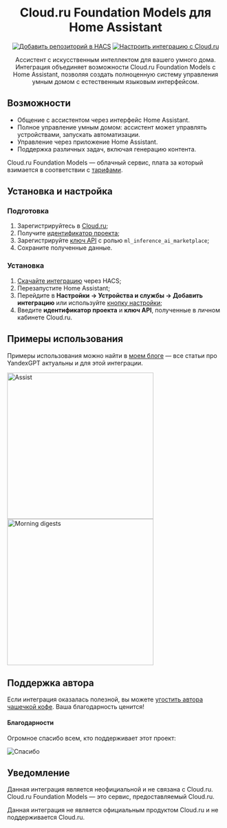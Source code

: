 <div align="center">
  <h1>Cloud.ru Foundation Models для Home Assistant</h1>

  [![Добавить репозиторий в HACS](https://my.home-assistant.io/badges/hacs_repository.svg)](https://my.home-assistant.io/redirect/hacs_repository/?owner=black-roland&repository=homeassistant-cloud-ru-ai&category=integration) [![Настроить интеграцию с Cloud.ru](https://my.home-assistant.io/badges/config_flow_start.svg)](https://my.home-assistant.io/redirect/config_flow_start/?domain=cloud_ru_ai)

  <p>Ассистент с искусственным интеллектом для вашего умного дома. Интеграция объединяет возможности Cloud.ru Foundation Models с Home Assistant, позволяя создать полноценную систему управления умным домом с естественным языковым интерфейсом.</p>
</div>

## Возможности

- Общение с ассистентом через интерфейс Home Assistant.
- Полное управление умным домом: ассистент может управлять устройствами, запускать автоматизации.
- Управление через приложение Home Assistant.
- Поддержка различных задач, включая генерацию контента.

Cloud.ru Foundation Models — облачный сервис, плата за который взимается в соответствии с [тарифами](https://cloud.ru/docs/marketplace/ug/services/ai-playground/pricing__ai-playground).

## Установка и настройка

### Подготовка

1. Зарегистрируйтесь в [Cloud.ru](https://console.cloud.ru/registration/?zoneclick=github&retain_url=https://github.com/black-roland/homeassistant-cloud-ru-ai);
2. Получите [идентификатор проекта](https://cloud.ru/docs/foundation-models/ug/topics/api-ref__project-id);
3. Зарегистрируйте [ключ API](https://cloud.ru/docs/console_api/ug/topics/guides__static-api-keys.html) с ролью `ml_inference_ai_marketplace`;
4. Сохраните полученные данные.

### Установка

1. [Скачайте интеграцию](https://my.home-assistant.io/redirect/hacs_repository/?owner=black-roland&repository=homeassistant-cloud-ru-ai&category=integration) через HACS;
2. Перезапустите Home Assistant;
3. Перейдите в **Настройки → Устройства и службы → Добавить интеграцию** или используйте [кнопку настройки](https://my.home-assistant.io/redirect/config_flow_start/?domain=cloud_ru_ai);
4. Введите **идентификатор проекта** и **ключ API**, полученные в личном кабинете Cloud.ru.

## Примеры использования

Примеры использования можно найти в [моем блоге](https://mansmarthome.info/tags/ai/) — все статьи про YandexGPT актуальны и для этой интеграции.

<p>
  <img src="https://github.com/user-attachments/assets/c4f2520d-a1e7-433b-99d6-9db29b2c99f1" height="340px" alt="Assist" />
  <img src="https://github.com/user-attachments/assets/34f05829-7a10-4087-8596-5087b8310533" height="340px" alt="Morning digests" />
</p>

## Поддержка автора

Если интеграция оказалась полезной, вы можете [угостить автора чашечкой кофе](https://mansmarthome.info/donate/#donationalerts). Ваша благодарность ценится!

#### Благодарности

Огромное спасибо всем, кто поддерживает этот проект:

![Спасибо][donors-list]

## Уведомление

Данная интеграция является неофициальной и не связана с Cloud.ru. Cloud.ru Foundation Models — это сервис, предоставляемый Cloud.ru.

Данная интеграция не является официальным продуктом Cloud.ru и не поддерживается Cloud.ru.

[donors-list]: https://github.com/user-attachments/assets/71f80a87-5c65-44e4-811a-14bb075caa9c

